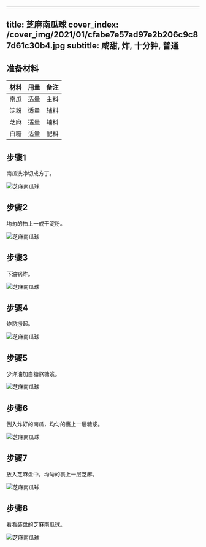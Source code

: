 
---
title: 芝麻南瓜球
cover_index: /cover_img/2021/01/cfabe7e57ad97e2b206c9c87d61c30b4.jpg
subtitle: 咸甜, 炸, 十分钟, 普通
---

## 准备材料

| 材料     | 用量 | 备注|
| ------- | ----- | --- |
| 南瓜 | 适量| 主料 |
| 淀粉 | 适量| 辅料 |
| 芝麻 | 适量| 辅料 |
| 白糖 | 适量| 配料 |

## 步骤1

南瓜洗净切成方丁。

![芝麻南瓜球](https://i8.meishichina.com/attachment/recipe/201009/201009301455550.jpg?x-oss-process=style/p320) 

## 步骤2

均匀的拍上一成干淀粉。

![芝麻南瓜球](https://i8.meishichina.com/attachment/recipe/201009/201009301456030.jpg?x-oss-process=style/p320) 

## 步骤3

下油锅炸。

![芝麻南瓜球](https://i8.meishichina.com/attachment/recipe/201009/201009301456125.jpg?x-oss-process=style/p320) 

## 步骤4

炸熟捞起。

![芝麻南瓜球](https://i8.meishichina.com/attachment/recipe/201009/201009301456193.jpg?x-oss-process=style/p320) 

## 步骤5

少许油加白糖熬糖浆。

![芝麻南瓜球](https://i8.meishichina.com/attachment/recipe/201009/201009301456316.jpg?x-oss-process=style/p320) 

## 步骤6

倒入炸好的南瓜，均匀的裹上一层糖浆。

![芝麻南瓜球](https://i8.meishichina.com/attachment/recipe/201009/201009301456416.jpg?x-oss-process=style/p320) 

## 步骤7

放入芝麻盘中，均匀的裹上一层芝麻。

![芝麻南瓜球](https://i8.meishichina.com/attachment/recipe/201009/201009301456509.jpg?x-oss-process=style/p320) 

## 步骤8

看看装盘的芝麻南瓜球。

![芝麻南瓜球](https://i8.meishichina.com/attachment/recipe/201009/201009301456598.jpg?x-oss-process=style/p320) 

